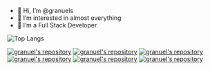 - 👋 Hi, I’m @granuels
- 👀 I’m interested in almost everything
- 🌱 I’m a Full Stack Developer 

![Top Langs](https://github-readme-stats.vercel.app/api/top-langs/?username=granuels&size_weight=0.5&count_weight=0.5&layout=compact&theme=midnight-purple)

[![granuel's repository](https://github-readme-stats.vercel.app/api/pin/?username=granuels&repo=Whatsapp-Bot&theme=radical)](https://github.com/granuels/Whatsapp-Bot)
[![granuel's repository](https://github-readme-stats.vercel.app/api/pin/?username=granuels&repo=DeliveryManagementSystems-BTown_Dash&theme=radical&langs_count=10)](https://github.com/granuels/DeliveryManagementSystems-BTown_Dash)
[![granuel's repository](https://github-readme-stats.vercel.app/api/pin/?username=granuels&repo=Chrome-Extension&theme=radical)](https://github.com/granuels/Chrome-Extension)
[![granuel's repository](https://github-readme-stats.vercel.app/api/pin/?username=granuels&repo=DrumKit&theme=radical)](https://github.com/granuels/DrumKit)
[![granuel's repository](https://github-readme-stats.vercel.app/api/pin/?username=granuels&repo=WeatherApp&theme=radical)](https://github.com/granuels/WeatherApp)
[![granuel's repository](https://github-readme-stats.vercel.app/api/pin/?username=granuels&repo=FullStackEngineer-Challenge&theme=radical)](https://github.com/granuels/FullStackEngineer-Challenge)


<!---
granuels/granuels is a ✨ special ✨ repository because its `README.md` (this file) appears on your GitHub profile.
You can click the Preview link to take a look at your changes.
--->
